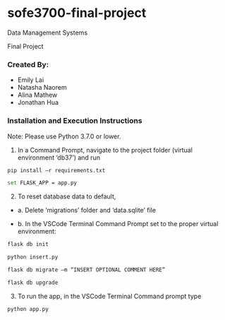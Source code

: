 # sofe3700-final-project

Data Management Systems

Final Project

### Created By:
- Emily Lai
- Natasha Naorem
- Alina Mathew
- Jonathan Hua

### Installation and Execution Instructions
Note: Please use Python 3.7.0 or lower.

1. In a Command Prompt, navigate to the project folder (virtual environment ‘db37’) and run

```bash
pip install –r requirements.txt
```

```bash
set FLASK_APP = app.py
```

2. To reset database data to default, 

- a. Delete ‘migrations’ folder and ‘data.sqlite’ file

- b. In the VSCode Terminal Command Prompt set to the proper virtual environment:

```bash
flask db init
```
```bash
python insert.py
```
```bash
flask db migrate –m “INSERT OPTIONAL COMMENT HERE”
```
```bash
flask db upgrade
```

3. To run the app, in the VSCode Terminal Command prompt type

```bash
python app.py
```

<!-- TODO:

- Fix “TODO”s in the Python code, including Cohere functionality
- Get the buttons in the Add and Delete pages to navigate to the List page
- Incorporate an Admin page to search users by letter in name, etc.
- Get Delete and Add functions to work
- Make UI nice
 -->
